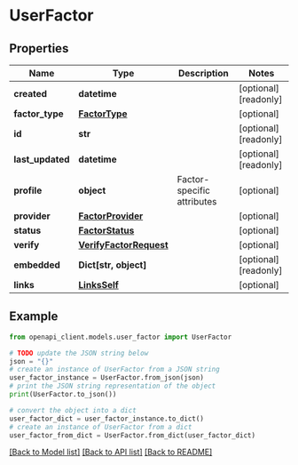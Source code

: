 # UserFactor


## Properties

Name | Type | Description | Notes
------------ | ------------- | ------------- | -------------
**created** | **datetime** |  | [optional] [readonly] 
**factor_type** | [**FactorType**](FactorType.md) |  | [optional] 
**id** | **str** |  | [optional] [readonly] 
**last_updated** | **datetime** |  | [optional] [readonly] 
**profile** | **object** | Factor-specific attributes | [optional] 
**provider** | [**FactorProvider**](FactorProvider.md) |  | [optional] 
**status** | [**FactorStatus**](FactorStatus.md) |  | [optional] 
**verify** | [**VerifyFactorRequest**](VerifyFactorRequest.md) |  | [optional] 
**embedded** | **Dict[str, object]** |  | [optional] [readonly] 
**links** | [**LinksSelf**](LinksSelf.md) |  | [optional] 

## Example

```python
from openapi_client.models.user_factor import UserFactor

# TODO update the JSON string below
json = "{}"
# create an instance of UserFactor from a JSON string
user_factor_instance = UserFactor.from_json(json)
# print the JSON string representation of the object
print(UserFactor.to_json())

# convert the object into a dict
user_factor_dict = user_factor_instance.to_dict()
# create an instance of UserFactor from a dict
user_factor_from_dict = UserFactor.from_dict(user_factor_dict)
```
[[Back to Model list]](../README.md#documentation-for-models) [[Back to API list]](../README.md#documentation-for-api-endpoints) [[Back to README]](../README.md)


